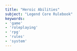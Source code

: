 ```yaml
---
title: "Heroic Abilities"
subject: "Legend Core Rulebook"
keywords:
- 'game'
- 'roleplaying'
- 'rpg'
- 'rules'
- 'system'
---
```

